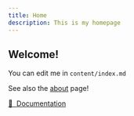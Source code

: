 ```yaml
---
title: Home
description: This is my homepage
---
```


<h2>Welcome!</h2>

You can edit me in <code>content/index.md</code>

See also the [about](/content/about) page!

[📖 &nbsp;Documentation](https://content.nuxtjs.org)
